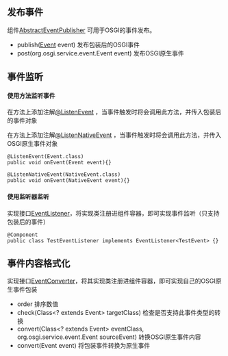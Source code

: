 ## 发布事件

组件[AbstractEventPublisher](https://github.com/guyi-maple/ipojo/blob/master/src/main/java/top/guyi/iot/ipojo/application/osgi/event/AbstractEventPublisher.java) 可用于OSGI的事件发布。

* publish([Event](https://github.com/guyi-maple/ipojo/blob/master/src/main/java/top/guyi/iot/ipojo/application/osgi/event/interfaces/Event.java) event) 发布包装后的OSGI事件
* post(org.osgi.service.event.Event event) 发布OSGI原生事件

## 事件监听

#### 使用方法监听事件
在方法上添加注解[@ListenEvent](https://github.com/guyi-maple/ipojo/blob/master/src/main/java/top/guyi/iot/ipojo/application/osgi/event/annotation/ListenEvent.java) ，当事件触发时将会调用此方法，并传入包装后的事件对象

在方法上添加注解[@ListenNativeEvent](https://github.com/guyi-maple/ipojo/blob/master/src/main/java/top/guyi/iot/ipojo/application/osgi/event/annotation/ListenNativeEvent.java) ，当事件触发时将会调用此方法，并传入OSGI原生事件对象

```
@ListenEvent(Event.class)
public void onEvent(Event event){}
```

```
@ListenNativeEvent(NativeEvent.class)
public void onEvent(NativeEvent event){}
```

#### 使用监听器监听

实现接口[EventListener](https://github.com/guyi-maple/ipojo/blob/master/src/main/java/top/guyi/iot/ipojo/application/osgi/event/interfaces/EventListener.java)，将实现类注册进组件容器，即可实现事件监听（只支持包装后的事件）

```
@Component
public class TestEventListener implements EventListener<TestEvent> {}
```

## 事件内容格式化

实现接口[EventConverter](https://github.com/guyi-maple/ipojo/blob/master/src/main/java/top/guyi/iot/ipojo/application/osgi/event/interfaces/EventConverter.java)，将其实现类注册进组件容器，即可实现自己的OSGI原生事件包装

* order 排序数值
* check(Class<? extends Event> targetClass) 检查是否支持此事件类型的转换
* convert(Class<? extends Event> eventClass, org.osgi.service.event.Event sourceEvent) 转换OSGI原生事件内容
* convert(Event event) 将包装事件转换为原生事件